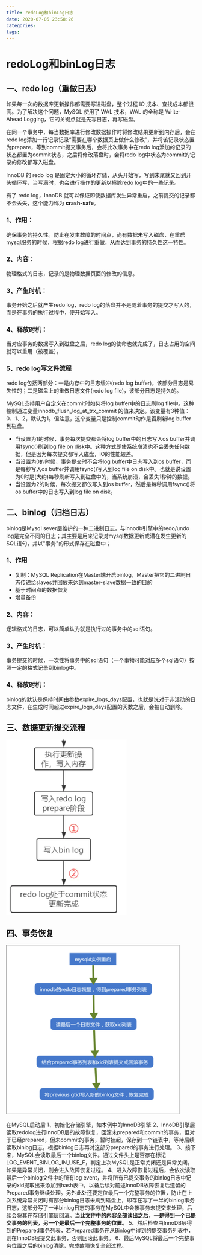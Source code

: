 ```yaml
---
title: redoLog和binLog日志
date: 2020-07-05 23:58:26
categories:
tags:
---
```


# redoLog和binLog日志

<!-- more -->

## 一、redo log（重做日志）

如果每一次的数据库更新操作都需要写进磁盘，整个过程 IO 成本、查找成本都很高。为了解决这个问题，MySQL 使用了 WAL 技术，WAL 的全称是 Write-Ahead Logging，它的关键点就是先写日志，再写磁盘。

在同一个事务中，每当数据库进行修改数据操作时将修改结果更新到内存后，会在redo log添加一行记录记录“需要在哪个数据页上做什么修改”，并将该记录状态置为prepare，等到commit提交事务后，会将此次事务中在redo log添加的记录的状态都置为commit状态，之后将修改落盘时，会将redo log中状态为commit的记录的修改都写入磁盘。

InnoDB 的 redo log 是固定大小的循环存储，从头开始写，写到末尾就又回到开头循环写，当写满时，也会进行操作的更新以擦除redo log中的一些记录。

有了 redo log，InnoDB 就可以保证即使数据库发生异常重启，之前提交的记录都不会丢失，这个能力称为 **crash-safe**。

### 1、作用：

确保事务的持久性。防止在发生故障的时间点，尚有数据未写入磁盘，在重启mysql服务的时候，根据redo log进行重做，从而达到事务的持久性这一特性。

### 2、内容：

物理格式的日志，记录的是物理数据页面的修改的信息。

### 3、产生时机：

事务开始之后就产生redo log，redo log的落盘并不是随着事务的提交才写入的，而是在事务的执行过程中，便开始写入。

### 4、释放时机：

当对应事务的数据写入到磁盘之后，redo log的使命也就完成了，日志占用的空间就可以重用（被覆盖）。

### 5、redo log写文件流程

redo log包括两部分：一是内存中的日志缓冲(redo log buffer)，该部分日志是易失性的；二是磁盘上的重做日志文件(redo log file)，该部分日志是持久的。

MySQL支持用户自定义在commit时如何将log buffer中的日志刷log file中。这种控制通过变量innodb_flush_log_at_trx_commit 的值来决定。该变量有3种值：0、1、2，默认为1。但注意，这个变量只是控制commit动作是否刷新log buffer到磁盘。

- 当设置为1的时候，事务每次提交都会将log buffer中的日志写入os buffer并调用fsync()刷到log file on disk中。这种方式即使系统崩溃也不会丢失任何数据，但是因为每次提交都写入磁盘，IO的性能较差。
- 当设置为0的时候，事务提交时不会将log buffer中日志写入到os buffer，而是每秒写入os buffer并调用fsync()写入到log file on disk中。也就是说设置为0时是(大约)每秒刷新写入到磁盘中的，当系统崩溃，会丢失1秒钟的数据。
- 当设置为2的时候，每次提交都仅写入到os buffer，然后是每秒调用fsync()将os buffer中的日志写入到log file on disk。



## 二、binlog（归档日志）

binlog是Mysql sever层维护的一种二进制日志，与innodb引擎中的redo/undo log是完全不同的日志；其主要是用来记录对mysql数据更新或潜在发生更新的SQL语句，并以"事务"的形式保存在磁盘中；

### 1、作用

- 复制：MySQL Replication在Master端开启binlog，Master把它的二进制日志传递给slaves并回放来达到master-slave数据一致的目的
- 基于时间点的数据恢复
- 增量备份

### 2、内容：

逻辑格式的日志，可以简单认为就是执行过的事务中的sql语句。

### 3、产生时机：

事务提交的时候，一次性将事务中的sql语句（一个事物可能对应多个sql语句）按照一定的格式记录到binlog中。

### 4、释放时机：

binlog的默认是保持时间由参数expire_logs_days配置，也就是说对于非活动的日志文件，在生成时间超过expire_logs_days配置的天数之后，会被自动删除。

## 三、数据更新提交流程

![更新流程](/redoLog和binLog日志/更新流程.png)

## 四、事务恢复

<img src="/redoLog和binLog日志/事务恢复.png" alt="事务恢复" style="zoom: 67%;" />

在MySQL启动后
1、初始化存储引擎，如本例中的InnoDB引擎
2、InnoDB引擎层读取redolog进行InnoDB层的故障恢复，回滚未prepared和commit的事务，但对于已经prepared，但未commit的事务，暂时挂起，保存到一个链表中，等待后续读取binlog日志，根据binlog日志再对这部分prepared的事务进行处理。
3、接下来，MySQL会读取最后一个binlog文件。通过文件头上是否存在标记LOG_EVENT_BINLOG_IN_USE_F，判定上次MySQL是正常关闭还是异常关闭，如果是异常关闭，则会进入故障恢复过程。 
4、进入故障恢复过程后，会依次读取最后一个binlog文件中的所有log event，并将所有已提交事务的binlog日志中记录的xid提取出来添加到hash表中，以备后续对前述InnoDB故障恢复后遗留的Prepared事务继续处理。另外此处还要定位最后一个完整事务的位置，防止在上次系统异常关闭时有部分binlog日志未刷到磁盘上，即存在写了一半的binlog事务日志，这部分写了一半binlog日志的事务在MySQL中会按事务未提交来处理，后续会将其在存储引擎层回滚。**当此文件中的内容全部读出之后，一是得到一个已提交事务的列表，另一个是最后一个完整事务的位置。** 
5、然后检查由InnoDB层得到的Prepared事务列表，若Prepared事务在从Binlog中得到的提交事务列表中，则在InnoDB层提交此事务，否则回滚此事务。
6、最后MySQL将最后一个完整事务位置之后的binlog清除，完成故障恢复全部过程。